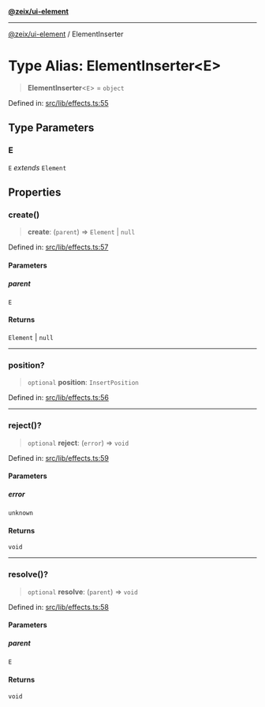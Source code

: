 [**@zeix/ui-element**](../README.md)

***

[@zeix/ui-element](../globals.md) / ElementInserter

# Type Alias: ElementInserter\<E\>

> **ElementInserter**\<`E`\> = `object`

Defined in: [src/lib/effects.ts:55](https://github.com/zeixcom/ui-element/blob/09c98ef25d6964a68bdac33e61f389dd027c5b92/src/lib/effects.ts#L55)

## Type Parameters

### E

`E` *extends* `Element`

## Properties

### create()

> **create**: (`parent`) => `Element` \| `null`

Defined in: [src/lib/effects.ts:57](https://github.com/zeixcom/ui-element/blob/09c98ef25d6964a68bdac33e61f389dd027c5b92/src/lib/effects.ts#L57)

#### Parameters

##### parent

`E`

#### Returns

`Element` \| `null`

***

### position?

> `optional` **position**: `InsertPosition`

Defined in: [src/lib/effects.ts:56](https://github.com/zeixcom/ui-element/blob/09c98ef25d6964a68bdac33e61f389dd027c5b92/src/lib/effects.ts#L56)

***

### reject()?

> `optional` **reject**: (`error`) => `void`

Defined in: [src/lib/effects.ts:59](https://github.com/zeixcom/ui-element/blob/09c98ef25d6964a68bdac33e61f389dd027c5b92/src/lib/effects.ts#L59)

#### Parameters

##### error

`unknown`

#### Returns

`void`

***

### resolve()?

> `optional` **resolve**: (`parent`) => `void`

Defined in: [src/lib/effects.ts:58](https://github.com/zeixcom/ui-element/blob/09c98ef25d6964a68bdac33e61f389dd027c5b92/src/lib/effects.ts#L58)

#### Parameters

##### parent

`E`

#### Returns

`void`

